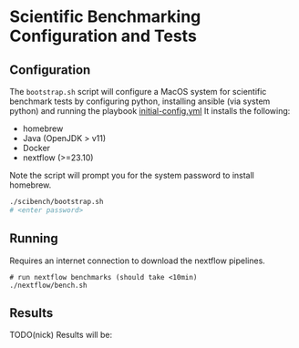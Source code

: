 # Scientific Benchmarking Configuration and Tests

## Configuration
The `bootstrap.sh` script will configure a MacOS system for scientific benchmark tests by configuring python, installing ansible (via system python) and running the playbook [initial-config.yml](scibench/initial-config.yml)
It installs the following:
- homebrew
- Java (OpenJDK > v11)
- Docker
- nextflow (>=23.10)

Note the script will prompt you for the system password to install homebrew.

```bash
./scibench/bootstrap.sh
# <enter password>
```

## Running
Requires an internet connection to download the nextflow pipelines.

```
# run nextflow benchmarks (should take <10min)
./nextflow/bench.sh
```

## Results

TODO(nick) Results will be:
